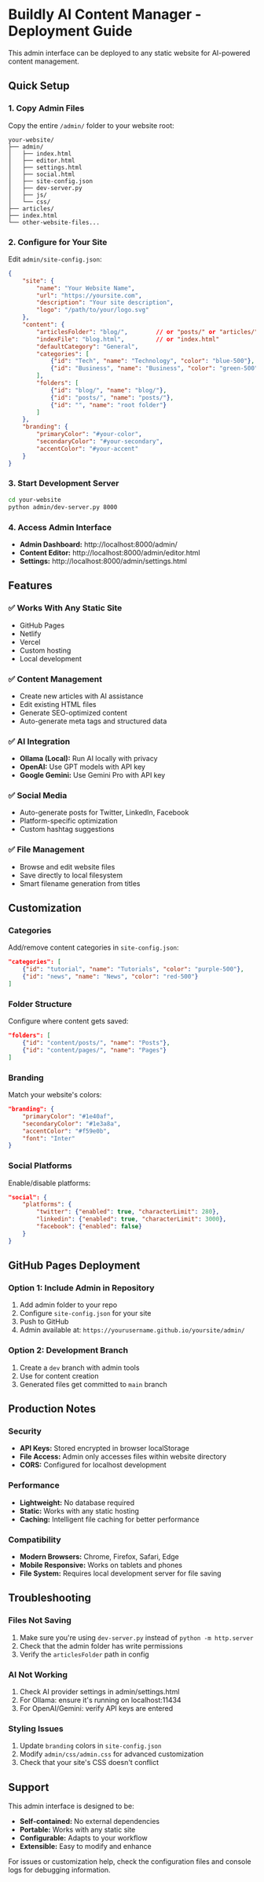 # Buildly AI Content Manager - Deployment Guide

This admin interface can be deployed to any static website for AI-powered content management.

## Quick Setup

### 1. Copy Admin Files
Copy the entire `/admin/` folder to your website root:
```
your-website/
├── admin/
│   ├── index.html
│   ├── editor.html
│   ├── settings.html
│   ├── social.html
│   ├── site-config.json
│   ├── dev-server.py
│   ├── js/
│   └── css/
├── articles/
├── index.html
└── other-website-files...
```

### 2. Configure for Your Site
Edit `admin/site-config.json`:

```json
{
    "site": {
        "name": "Your Website Name",
        "url": "https://yoursite.com",
        "description": "Your site description",
        "logo": "/path/to/your/logo.svg"
    },
    "content": {
        "articlesFolder": "blog/",        // or "posts/" or "articles/"
        "indexFile": "blog.html",         // or "index.html"
        "defaultCategory": "General",
        "categories": [
            {"id": "Tech", "name": "Technology", "color": "blue-500"},
            {"id": "Business", "name": "Business", "color": "green-500"}
        ],
        "folders": [
            {"id": "blog/", "name": "blog/"},
            {"id": "posts/", "name": "posts/"},
            {"id": "", "name": "root folder"}
        ]
    },
    "branding": {
        "primaryColor": "#your-color",
        "secondaryColor": "#your-secondary", 
        "accentColor": "#your-accent"
    }
}
```

### 3. Start Development Server
```bash
cd your-website
python admin/dev-server.py 8000
```

### 4. Access Admin Interface
- **Admin Dashboard:** http://localhost:8000/admin/
- **Content Editor:** http://localhost:8000/admin/editor.html
- **Settings:** http://localhost:8000/admin/settings.html

## Features

### ✅ Works With Any Static Site
- GitHub Pages
- Netlify
- Vercel
- Custom hosting
- Local development

### ✅ Content Management
- Create new articles with AI assistance
- Edit existing HTML files
- Generate SEO-optimized content
- Auto-generate meta tags and structured data

### ✅ AI Integration
- **Ollama (Local):** Run AI locally with privacy
- **OpenAI:** Use GPT models with API key
- **Google Gemini:** Use Gemini Pro with API key

### ✅ Social Media
- Auto-generate posts for Twitter, LinkedIn, Facebook
- Platform-specific optimization
- Custom hashtag suggestions

### ✅ File Management
- Browse and edit website files
- Save directly to local filesystem
- Smart filename generation from titles

## Customization

### Categories
Add/remove content categories in `site-config.json`:
```json
"categories": [
    {"id": "tutorial", "name": "Tutorials", "color": "purple-500"},
    {"id": "news", "name": "News", "color": "red-500"}
]
```

### Folder Structure
Configure where content gets saved:
```json
"folders": [
    {"id": "content/posts/", "name": "Posts"},
    {"id": "content/pages/", "name": "Pages"}
]
```

### Branding
Match your website's colors:
```json
"branding": {
    "primaryColor": "#1e40af",
    "secondaryColor": "#1e3a8a",
    "accentColor": "#f59e0b",
    "font": "Inter"
}
```

### Social Platforms
Enable/disable platforms:
```json
"social": {
    "platforms": {
        "twitter": {"enabled": true, "characterLimit": 280},
        "linkedin": {"enabled": true, "characterLimit": 3000},
        "facebook": {"enabled": false}
    }
}
```

## GitHub Pages Deployment

### Option 1: Include Admin in Repository
1. Add admin folder to your repo
2. Configure `site-config.json` for your site
3. Push to GitHub
4. Admin available at: `https://yourusername.github.io/yoursite/admin/`

### Option 2: Development Branch
1. Create a `dev` branch with admin tools
2. Use for content creation
3. Generated files get committed to `main` branch

## Production Notes

### Security
- **API Keys:** Stored encrypted in browser localStorage
- **File Access:** Admin only accesses files within website directory
- **CORS:** Configured for localhost development

### Performance
- **Lightweight:** No database required
- **Static:** Works with any static hosting
- **Caching:** Intelligent file caching for better performance

### Compatibility
- **Modern Browsers:** Chrome, Firefox, Safari, Edge
- **Mobile Responsive:** Works on tablets and phones
- **File System:** Requires local development server for file saving

## Troubleshooting

### Files Not Saving
1. Make sure you're using `dev-server.py` instead of `python -m http.server`
2. Check that the admin folder has write permissions
3. Verify the `articlesFolder` path in config

### AI Not Working
1. Check AI provider settings in admin/settings.html
2. For Ollama: ensure it's running on localhost:11434
3. For OpenAI/Gemini: verify API keys are entered

### Styling Issues
1. Update `branding` colors in `site-config.json`
2. Modify `admin/css/admin.css` for advanced customization
3. Check that your site's CSS doesn't conflict

## Support

This admin interface is designed to be:
- **Self-contained:** No external dependencies
- **Portable:** Works with any static site
- **Configurable:** Adapts to your workflow
- **Extensible:** Easy to modify and enhance

For issues or customization help, check the configuration files and console logs for debugging information.